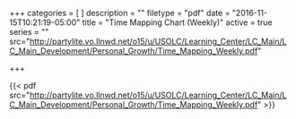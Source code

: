 +++
categories = [
]
description = ""
filetype = "pdf"
date = "2016-11-15T10:21:19-05:00"
title = "Time Mapping Chart (Weekly)"
active = true
series = ""
src="http://partylite.vo.llnwd.net/o15/u/USOLC/Learning_Center/LC_Main/LC_Main_Development/Personal_Growth/Time_Mapping_Weekly.pdf"

+++

{{< pdf src="http://partylite.vo.llnwd.net/o15/u/USOLC/Learning_Center/LC_Main/LC_Main_Development/Personal_Growth/Time_Mapping_Weekly.pdf" >}}
